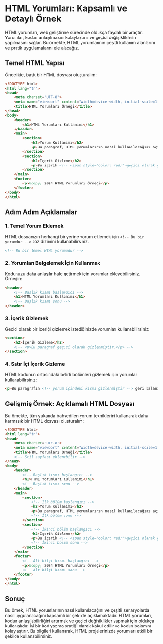 # HTML Yorumları: Kapsamlı ve Detaylı Örnek

HTML yorumları, web geliştirme sürecinde oldukça faydalı bir araçtır. Yorumlar, kodun anlaşılmasını kolaylaştırır ve geçici değişikliklerin yapılmasını sağlar. Bu örnekte, HTML yorumlarının çeşitli kullanım alanlarını ve pratik uygulamalarını ele alacağız.

## Temel HTML Yapısı

Öncelikle, basit bir HTML dosyası oluşturalım:

```html
<!DOCTYPE html>
<html lang="tr">
<head>
    <meta charset="UTF-8">
    <meta name="viewport" content="width=device-width, initial-scale=1.0">
    <title>HTML Yorumları Örneği</title>
</head>
<body>
    <header>
        <h1>HTML Yorumları Kullanımı</h1>
    </header>
    <main>
        <section>
            <h2>Yorum Kullanımı</h2>
            <p>Bu paragraf, HTML yorumlarının nasıl kullanılacağını açıklamaktadır.</p>
        </section>
        <section>
            <h2>İçerik Gizleme</h2>
            <p>Bu içerik <!-- <span style="color: red;">geçici olarak gizlenmiştir</span> --> ve tekrar görüntülenebilir.</p>
        </section>
    </main>
    <footer>
        <p>&copy; 2024 HTML Yorumları Örneği</p>
    </footer>
</body>
</html>
```

## Adım Adım Açıklamalar

### 1. Temel Yorum Eklemek

HTML dosyanızın herhangi bir yerine yorum eklemek için `<!-- Bu bir yorumdur -->` söz dizimini kullanabilirsiniz.

```html
<!-- Bu bir temel HTML yorumudur -->
```

### 2. Yorumları Belgelemek İçin Kullanmak

Kodunuzu daha anlaşılır hale getirmek için yorumlar ekleyebilirsiniz. Örneğin:

```html
<header>
    <!-- Başlık kısmı başlangıcı -->
    <h1>HTML Yorumları Kullanımı</h1>
    <!-- Başlık kısmı sonu -->
</header>
```

### 3. İçerik Gizlemek

Geçici olarak bir içeriği gizlemek istediğinizde yorumları kullanabilirsiniz:

```html
<section>
    <h2>İçerik Gizleme</h2>
    <!-- <p>Bu paragraf geçici olarak gizlenmiştir.</p> -->
</section>
```

### 4. Satır İçi İçerik Gizleme

HTML kodunun ortasındaki belirli bölümleri gizlemek için yorumlar kullanabilirsiniz:

```html
<p>Bu paragrafın <!-- yorum içindeki kısmı gizlenmiştir --> geri kalanı görüntülenir.</p>
```

## Gelişmiş Örnek: Açıklamalı HTML Dosyası

Bu örnekte, tüm yukarıda bahsedilen yorum tekniklerini kullanarak daha karmaşık bir HTML dosyası oluşturalım:

```html
<!DOCTYPE html>
<html lang="tr">
<head>
    <meta charset="UTF-8">
    <meta name="viewport" content="width=device-width, initial-scale=1.0">
    <title>HTML Yorumları Örneği</title>
    <!-- Stil sayfası eklenebilir -->
</head>
<body>
    <header>
        <!-- Başlık kısmı başlangıcı -->
        <h1>HTML Yorumları Kullanımı</h1>
        <!-- Başlık kısmı sonu -->
    </header>
    <main>
        <section>
            <!-- İlk bölüm başlangıcı -->
            <h2>Yorum Kullanımı</h2>
            <p>Bu paragraf, HTML yorumlarının nasıl kullanılacağını açıklamaktadır.</p>
            <!-- İlk bölüm sonu -->
        </section>
        <section>
            <!-- İkinci bölüm başlangıcı -->
            <h2>İçerik Gizleme</h2>
            <p>Bu içerik <!-- <span style="color: red;">geçici olarak gizlenmiştir</span> --> ve tekrar görüntülenebilir.</p>
            <!-- İkinci bölüm sonu -->
        </section>
    </main>
    <footer>
        <!-- Alt bilgi kısmı başlangıcı -->
        <p>&copy; 2024 HTML Yorumları Örneği</p>
        <!-- Alt bilgi kısmı sonu -->
    </footer>
</body>
</html>
```

## Sonuç

Bu örnek, HTML yorumlarının nasıl kullanılacağını ve çeşitli senaryolarda nasıl uygulanacağını kapsamlı bir şekilde açıklamaktadır. HTML yorumları, kodun anlaşılabilirliğini artırmak ve geçici değişiklikler yapmak için oldukça kullanışlıdır. İyi bir kod yazma pratiği olarak kabul edilir ve kodun bakımını kolaylaştırır. Bu bilgileri kullanarak, HTML projelerinizde yorumları etkili bir şekilde kullanabilirsiniz.